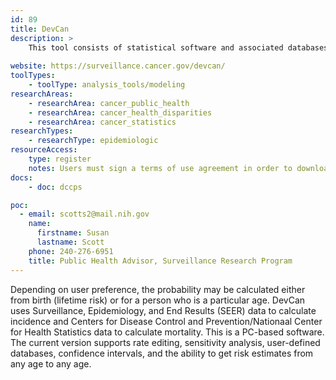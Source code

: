 ```yaml
---
id: 89
title: DevCan
description: >
    This tool consists of statistical software and associated databases that compute the probability of being diagnosed with or dying of cancer for a particular selected cancer site. 
    
website: https://surveillance.cancer.gov/devcan/
toolTypes:
    - toolType: analysis_tools/modeling
researchAreas:
    - researchArea: cancer_public_health
    - researchArea: cancer_health_disparities
    - researchArea: cancer_statistics
researchTypes:
    - researchType: epidemiologic
resourceAccess:
    type: register
    notes: Users must sign a terms of use agreement in order to download the software.
docs:
    - doc: dccps

poc:
  - email: scotts2@mail.nih.gov
    name:
      firstname: Susan
      lastname: Scott
    phone: 240-276-6951
    title: Public Health Advisor, Surveillance Research Program
---
```

Depending on user preference, the probability may be calculated either from birth (lifetime risk) or for a person who is a particular age. DevCan uses Surveillance, Epidemiology, and End Results (SEER) data to calculate incidence and Centers for Disease Control and Prevention/Nationaal Center for Health Statistics data to calculate mortality. This is a PC-based software. The current version supports rate editing, sensitivity analysis, user-defined databases, confidence intervals, and the ability to get risk estimates from any age to any age.